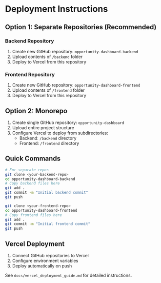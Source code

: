 # Deployment Instructions

## Option 1: Separate Repositories (Recommended)

### Backend Repository
1. Create new GitHub repository: `opportunity-dashboard-backend`
2. Upload contents of `/backend` folder
3. Deploy to Vercel from this repository

### Frontend Repository  
1. Create new GitHub repository: `opportunity-dashboard-frontend`
2. Upload contents of `/frontend` folder
3. Deploy to Vercel from this repository

## Option 2: Monorepo

1. Create single GitHub repository: `opportunity-dashboard`
2. Upload entire project structure
3. Configure Vercel to deploy from subdirectories:
   - Backend: `/backend` directory
   - Frontend: `/frontend` directory

## Quick Commands

```bash
# For separate repos
git clone <your-backend-repo>
cd opportunity-dashboard-backend
# Copy backend files here
git add .
git commit -m "Initial backend commit"
git push

git clone <your-frontend-repo>  
cd opportunity-dashboard-frontend
# Copy frontend files here
git add .
git commit -m "Initial frontend commit"
git push
```

## Vercel Deployment

1. Connect GitHub repositories to Vercel
2. Configure environment variables
3. Deploy automatically on push

See `docs/vercel_deployment_guide.md` for detailed instructions.

